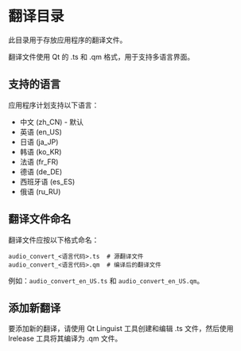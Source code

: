 # 翻译目录

此目录用于存放应用程序的翻译文件。

翻译文件使用 Qt 的 .ts 和 .qm 格式，用于支持多语言界面。

## 支持的语言

应用程序计划支持以下语言：

- 中文 (zh_CN) - 默认
- 英语 (en_US)
- 日语 (ja_JP)
- 韩语 (ko_KR)
- 法语 (fr_FR)
- 德语 (de_DE)
- 西班牙语 (es_ES)
- 俄语 (ru_RU)

## 翻译文件命名

翻译文件应按以下格式命名：

```
audio_convert_<语言代码>.ts  # 源翻译文件
audio_convert_<语言代码>.qm  # 编译后的翻译文件
```

例如：`audio_convert_en_US.ts` 和 `audio_convert_en_US.qm`。

## 添加新翻译

要添加新的翻译，请使用 Qt Linguist 工具创建和编辑 .ts 文件，然后使用 lrelease 工具将其编译为 .qm 文件。 